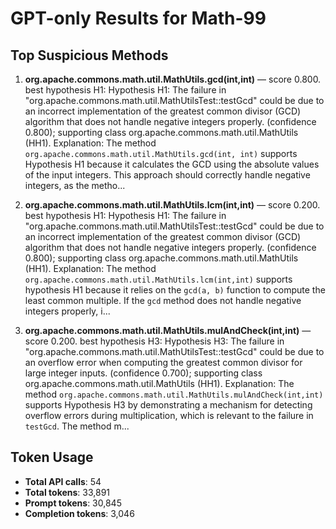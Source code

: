 # GPT-only Results for Math-99

## Top Suspicious Methods

1. **org.apache.commons.math.util.MathUtils.gcd(int,int)** — score 0.800. best hypothesis H1: Hypothesis H1: The failure in "org.apache.commons.math.util.MathUtilsTest::testGcd" could be due to an incorrect implementation of the greatest common divisor (GCD) algorithm that does not handle negative integers properly. (confidence 0.800); supporting class org.apache.commons.math.util.MathUtils (HH1).
    Explanation: The method `org.apache.commons.math.util.MathUtils.gcd(int, int)` supports Hypothesis H1 because it calculates the GCD using the absolute values of the input integers. This approach should correctly handle negative integers, as the metho...

2. **org.apache.commons.math.util.MathUtils.lcm(int,int)** — score 0.200. best hypothesis H1: Hypothesis H1: The failure in "org.apache.commons.math.util.MathUtilsTest::testGcd" could be due to an incorrect implementation of the greatest common divisor (GCD) algorithm that does not handle negative integers properly. (confidence 0.800); supporting class org.apache.commons.math.util.MathUtils (HH1).
    Explanation: The method `org.apache.commons.math.util.MathUtils.lcm(int,int)` supports hypothesis H1 because it relies on the `gcd(a, b)` function to compute the least common multiple. If the `gcd` method does not handle negative integers properly, i...

3. **org.apache.commons.math.util.MathUtils.mulAndCheck(int,int)** — score 0.200. best hypothesis H3: Hypothesis H3: The failure in "org.apache.commons.math.util.MathUtilsTest::testGcd" could be due to an overflow error when computing the greatest common divisor for large integer inputs. (confidence 0.700); supporting class org.apache.commons.math.util.MathUtils (HH1).
    Explanation: The method `org.apache.commons.math.util.MathUtils.mulAndCheck(int,int)` supports Hypothesis H3 by demonstrating a mechanism for detecting overflow errors during multiplication, which is relevant to the failure in `testGcd`. The method m...


## Token Usage

- **Total API calls**: 54
- **Total tokens**: 33,891
- **Prompt tokens**: 30,845
- **Completion tokens**: 3,046
